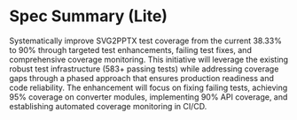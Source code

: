 # Spec Summary (Lite)

Systematically improve SVG2PPTX test coverage from the current 38.33% to 90% through targeted test enhancements, failing test fixes, and comprehensive coverage monitoring. This initiative will leverage the existing robust test infrastructure (583+ passing tests) while addressing coverage gaps through a phased approach that ensures production readiness and code reliability. The enhancement will focus on fixing failing tests, achieving 95% coverage on converter modules, implementing 90% API coverage, and establishing automated coverage monitoring in CI/CD.